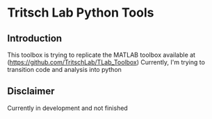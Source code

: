 # Tritsch Lab Python Tools

## Introduction
This toolbox is trying to replicate the MATLAB toolbox available at (https://github.com/TritschLab/TLab_Toolbox)
Currently, I'm trying to transition code and analysis into python

## Disclaimer
Currently in development and not finished
